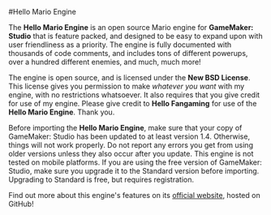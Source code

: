 #Hello Mario Engine

The **Hello Mario Engine** is an open source Mario engine for **GameMaker: Studio** that is feature packed, and designed to be easy to expand upon with user friendliness as a priority. The engine is fully documented with thousands of code comments, and includes tons of different powerups, over a hundred different enemies, and much, much more!

The engine is open source, and is licensed under the **New BSD License**. This license gives you permission to make *whatever you want* with my engine, with no restrictions whatsoever. It also requires that you give credit for use of my engine. Please give credit to **Hello Fangaming** for use of the **Hello Mario Engine**. Thank you.

Before importing the **Hello Mario Engine**, make sure that your copy of GameMaker: Studio has been updated to at least version 1.4. Otherwise, things will not work properly. Do not report any errors you get from using older versions unless they also occur after you update. This engine is not tested on mobile platforms. If you are using the free version of GameMaker: Studio, make sure you upgrade it to the Standard version before importing. Upgrading to Standard is free, but requires registration.

Find out more about this engine's features on its [official website](http://hellofangaming.github.io/HelloMarioEngine/), hosted on GitHub!
